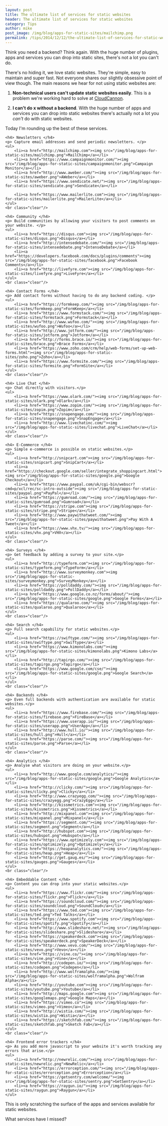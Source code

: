 ```yaml
---
layout: post
title: The ultimate list of services for static websites
header: The ultimate list of services for static websites
category: Tips
author: mike
post_image: /img/blog/apps-for-static-sites/mailchimp.png
permalink: /tips/2014/12/12/the-ultimate-list-of-services-for-static-websites.html 
---
```


Think you need a backend? Think again. With the huge number of plugins, apps and services you can drop into static sites, there's not a lot you can't do.

<!-- excerpt stop -->

There's no hiding it, we love static websites. They're simple, easy to maintain and super fast. Not everyone shares our slightly obsessive point of view though. The main reasons we hear for not using static websites are:

1. **Non-technical users can't update static websites easily**. This is a problem we're working hard to solve at [CloudCannon](http://cloudcannon.com).

2. **I can't do x without a backend**. With the huge number of apps and services you can drop into static websites there's actually not a lot you *can't* do with static websites.  

Today I'm rounding up the best of these services.

<div class="roundup-boxes">

	<h4> Newsletters </h4>
	<p> Capture email addresses and send periodic newsletters. </p>
	<ul>
		<li><a href="http://mailchimp.com"><img src="/img/blog/apps-for-static-sites/mailchimp.png">MailChimp</a></li>
		<li><a href="https://www.campaignmonitor.com/"><img src="/img/blog/apps-for-static-sites/campaignmonitor.png">Campaign Monitor</a></li>
		<li><a href="http://www.aweber.com/"><img src="/img/blog/apps-for-static-sites/aweber.png">AWeber</a></li>
		<li><a href="https://www.sendicate.net/"><img src="/img/blog/apps-for-static-sites/sendicate.png">Sendicate</a></li>

		<li><a href="https://www.mailerlite.com"><img src="/img/blog/apps-for-static-sites/mailerlite.png">MailerLite</a></li>
	</ul>
	<br class="clear"/>

	<h4> Community </h4>
	<p> Build communities by allowing your visitors to post comments on your website. </p>
	<ul>
		<li><a href="https://disqus.com"><img src="/img/blog/apps-for-static-sites/disqus.png">Disqus</a></li>
		<li><a href="http://intensedebate.com/"><img src="/img/blog/apps-for-static-sites/intensedebate.png">IntenseDebate</a></li>
		<li><a href="https://developers.facebook.com/docs/plugins/comments"><img src="/img/blog/apps-for-static-sites/facebook.png">Facebook Comments</a></li>
		<li><a href="http://livefyre.com"><img src="/img/blog/apps-for-static-sites/livefyre.png">LiveFyre</a></li>
	</ul>
	<br class="clear"/>

	<h4> Contact Forms </h4>
	<p> Add contact forms without having to do any backend coding. </p>
	<ul>
		<li><a href="https://formkeep.com/"><img src="/img/blog/apps-for-static-sites/formkeep.png">FormKeep</a></li>
		<li><a href="https://www.formstack.com/"><img src="/img/blog/apps-for-static-sites/formstack.png">Formstack</a></li>
		<li><a href="http://www.wufoo.com/"><img src="/img/blog/apps-for-static-sites/wufoo.png">Wufoo</a></li>
		<li><a href="http://www.jotform.com/"><img src="/img/blog/apps-for-static-sites/jotform.png">Jotform</a></li>
		<li><a href="http://forms.brace.io/"><img src="/img/blog/apps-for-static-sites/brace.png">Brace Forms</a></li>
		<li><a href="https://www.zoho.com/crm/help/web-forms/set-up-web-forms.html"><img src="/img/blog/apps-for-static-sites/zoho.png">Zoho</a></li>
		<li><a href="https://www.formsite.com/"><img src="/img/blog/apps-for-static-sites/formsite.png">FormSite</a></li>
	</ul>
	<br class="clear"/>

	<h4> Live Chat </h4>
	<p> Chat directly with visitors.</p>
	<ul>
		<li><a href="https://www.olark.com/"><img src="/img/blog/apps-for-static-sites/olark.png">Olark</a></li>
		<li><a href="https://www.zopim.com/"><img src="/img/blog/apps-for-static-sites/zopim.png">Zopim</a></li>
		<li><a href="https://snapengage.com/"><img src="/img/blog/apps-for-static-sites/snapengage.png">SnapEngage</a></li>
		<li><a href="http://www.livechatinc.com/"><img src="/img/blog/apps-for-static-sites/livechat.png">LiveChat</a></li>
	</ul>
	<br class="clear"/>

	<h4> E-Commerce </h4>
	<p> Simple e-commerce is possible on static websites.</p>
	<ul>
		<li><a href="http://snipcart.com"><img src="/img/blog/apps-for-static-sites/snipcart.png">SnipCart</a></li>
		<li><a href="https://checkout.google.com/seller/integrate_shoppingcart.html"><img src="/img/blog/apps-for-static-sites/google.png">Google Checkout</a></li>
		<li><a href="https://www.paypal.com/uk/cgi-bin/webscr?cmd=p/xcl/rec/sc-intro-outside"><img src="/img/blog/apps-for-static-sites/paypal.png">PayPal</a></li>
		<li><a href="https://gumroad.com/"><img src="/img/blog/apps-for-static-sites/gumroad.png">Gumroad</a></li>
		<li><a href="https://stripe.com"><img src="/img/blog/apps-for-static-sites/stripe.png">Stripe</a></li>
		<li><a href="http://www.paywithatweet.com/"><img src="/img/blog/apps-for-static-sites/paywithatweet.png">Pay With A Tweet</a></li>
		<li><a href="https://www.vhx.tv/"><img src="/img/blog/apps-for-static-sites/vhx.png">VHX</a></li>
	</ul>
	<br class="clear"/>

	<h4> Surveys </h4>
	<p> Get feedback by adding a survey to your site.</p>
	<ul>
		<li><a href="http://typeform.com"><img src="/img/blog/apps-for-static-sites/typeform.png">TypeForm</a></li>
		<li><a href="http://www.surveymonkey.com"><img src="/img/blog/apps-for-static-sites/surveymonkey.png">SurveyMonkey</a></li>
		<li><a href="https://polldaddy.com/"><img src="/img/blog/apps-for-static-sites/polldaddy.png">PollDaddy</a></li>
		<li><a href="https://www.google.co.nz/forms/about/"><img src="/img/blog/apps-for-static-sites/google.png">Google Forms</a></li>
		<li><a href="https://qualaroo.com/"><img src="/img/blog/apps-for-static-sites/qualaroo.png">Qualaroo</a></li>
	</ul>
	<br class="clear"/>

	<h4> Search </h4>
	<p> Full search capability for static websites.</p>
	<ul>
		<li><a href="https://swiftype.com/"><img src="/img/blog/apps-for-static-sites/swiftype.png">Swiftype</a></li>
		<li><a href="https://www.kimonolabs.com/"><img src="/img/blog/apps-for-static-sites/kimonolabs.png">Kimono Labs</a></li>
		<li><a href="http://tapirgo.com/"><img src="/img/blog/apps-for-static-sites/tapirgo.png">Tapirgo</a></li>
		<li><a href="https://www.google.com/cse/"><img src="/img/blog/apps-for-static-sites/google.png">Google Search</a></li>
	</ul>
	<br class="clear"/>

	<h4> Backends </h4>
	<p> Even full backends with authentication are available for static websites.</p>
	<ul>
		<li><a href="https://www.firebase.com/"><img src="/img/blog/apps-for-static-sites/firebase.png">FireBase</a></li>
		<li><a href="https://www.userapp.io/"><img src="/img/blog/apps-for-static-sites/userapp.png">UserApp</a></li>
		<li><a href="http://www.hull.io/"><img src="/img/blog/apps-for-static-sites/hull.png">Hull</a></li>
		<li><a href="https://parse.com/"><img src="/img/blog/apps-for-static-sites/parse.png">Parse</a></li>
	</ul>
	<br class="clear"/>

	<h4> Analytics </h4>
	<p> Analyse what visitors are doing on your website.</p>
	<ul>
		<li><a href="http://www.google.com/analytics/"><img src="/img/blog/apps-for-static-sites/google.png">Google Analytics</a></li>
		<li><a href="http://clicky.com/"><img src="/img/blog/apps-for-static-sites/clicky.png">Clicky</a></li>
		<li><a href="http://www.crazyegg.com/"><img src="/img/blog/apps-for-static-sites/crazyegg.png">CrazyEgg</a></li>
		<li><a href="http://kissmetrics.com"><img src="/img/blog/apps-for-static-sites/kissmetrics.png">Kissmetrics</a></li>
		<li><a href="http://mixpanel.com"><img src="/img/blog/apps-for-static-sites/mixpanel.png">Mixpanel</a></li>
		<li><a href="https://segment.com/"><img src="/img/blog/apps-for-static-sites/segment.png">Segment</a></li>
		<li><a href="http://hubspot.com"><img src="/img/blog/apps-for-static-sites/hubspot.png">Hubspot</a></li>
		<li><a href="https://www.optimizely.com"><img src="/img/blog/apps-for-static-sites/optimizely.png">Optimizely</a></li>
		<li><a href="https://heapanalytics.com/"><img src="/img/blog/apps-for-static-sites/heap.png">Heap</a></li>
		<li><a href="http://get.gaug.es/"><img src="/img/blog/apps-for-static-sites/gauges.png">Gauges</a></li>
	</ul>
	<br class="clear"/>

	<h4> Embeddable Content </h4>
	<p> Content you can drop into your static websites.</p>
	<ul>
		<li><a href="https://www.flickr.com/"><img src="/img/blog/apps-for-static-sites/flickr.png">Flickr</a></li>
		<li><a href="https://soundcloud.com/"><img src="/img/blog/apps-for-static-sites/soundcloud.png">SoundCloud</a></li>
		<li><a href="https://www.ted.com"><img src="/img/blog/apps-for-static-sites/ted.png">Ted Talks</a></li>
		<li><a href="https://www.spotify.com"><img src="/img/blog/apps-for-static-sites/spotify.png">Spotify</a></li>
		<li><a href="http://www.slideshare.net/"><img src="/img/blog/apps-for-static-sites/slideshare.png">Slideshare</a></li>
		<li><a href="https://speakerdeck.com"><img src="/img/blog/apps-for-static-sites/speakerdeck.png">SpeakerDeck</a></li>
		<li><a href="http://www.vevo.com/"><img src="/img/blog/apps-for-static-sites/vevo.png">Vevo</a></li>
		<li><a href="https://vine.co/"><img src="/img/blog/apps-for-static-sites/vine.png">Vine</a></li>
		<li><a href="http://codepen.io/"><img src="/img/blog/apps-for-static-sites/codepen.png">Codepen</a></li>
		<li><a href="http://www.wolframalpha.com/"><img src="/img/blog/apps-for-static-sites/wolframalpha.png">Wolfram Alpha</a></li>
		<li><a href="http://youtube.com"><img src="/img/blog/apps-for-static-sites/youtube.png">Youtube</a></li>
		<li><a href="http://maps.google.com"><img src="/img/blog/apps-for-static-sites/googlemaps.png">Google Maps</a></li>
		<li><a href="https://vimeo.co"><img src="/img/blog/apps-for-static-sites/vimeo.png">Vimeo</a></li>
		<li><a href="http://wistia.com/"><img src="/img/blog/apps-for-static-sites/wistia.png">Wistia</a></li>
		<li><a href="https://sketchfab.com/"><img src="/img/blog/apps-for-static-sites/sketchfab.png">Sketch Fab</a></li>
	</ul>
	<br class="clear"/>

	<h4> Frontend error trackers </h4>
	<p> As you add more javascript to your website it's worth tracking any errors that arise.</p>
	<ul>
		<li><a href="http://newrelic.com/"><img src="/img/blog/apps-for-static-sites/newrelic.png">NewRelic</a></li>
		<li><a href="https://errorception.com/"><img src="/img/blog/apps-for-static-sites/errorception.png">Errorception</a></li>
		<li><a href="https://getsentry.com/welcome/"><img src="/img/blog/apps-for-static-sites/sentry.png">GetSentry</a></li>
		<li><a href="https://raygun.io/"><img src="/img/blog/apps-for-static-sites/raygun.png">Raygun</a></li>
	</ul>
</div>

This is only scratching the surface of the apps and services available for static websites.

What services have I missed?
